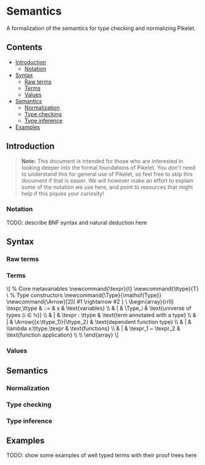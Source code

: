 # Semantics

A formalization of the semantics for type checking and normalizing Pikelet.

## Contents

- [Introduction](#introduction)
  - [Notation](#notation)
- [Syntax](#syntax)
  - [Raw terms](#raw-terms)
  - [Terms](#terms)
  - [Values](#values)
- [Semantics](#semantics)
  - [Normalization](#normalization)
  - [Type checking](#type-checking)
  - [Type inference](#type-inference)
- [Examples](#examples)

## Introduction

> **Note:**
> This document is intended for those who are interested in looking deeper into the formal foundations of Pikelet.
> You _don't_ need to understand this for general use of Pikelet, so feel free to skip this document if that is easier.
> We will however make an effort to explain some of the notation we use here, and point to resources that might help if this piques your curiosity!

### Notation

TODO: describe BNF syntax and natural deduction here

## Syntax

### Raw terms

### Terms

\\[
% Core metavariables
\\newcommand{\texpr}{t}
\\newcommand{\ttype}{T}
\\
% Type constructors
\\newcommand{\Type}{\mathsf{Type}}
\\newcommand{\Arrow}[2]{ #1 \rightarrow #2 }
\\
\begin{array}{rrll}
    \texpr,\ttype   & ::= & x                               & \text{variables} \\\\
                    &   | & \Type_i                         & \text{universe of types ($i \in \mathbb{N}$)} \\\\
                    &   | & \texpr : \ttype                 & \text{term annotated with a type} \\\\
                    &   | & \Arrow{(x:\ttype_1)}{\ttype_2}  & \text{dependent function type} \\\\
                    &   | & \lambda x:\ttype.\texpr         & \text{functions} \\\\
                    &   | & \texpr_1 ~ \texpr_2             & \text{function application} \\\\
    \\\\
\end{array}
\\]


### Values

## Semantics

### Normalization

### Type checking

### Type inference

## Examples

TODO: show some examples of well typed terms with their proof trees here
